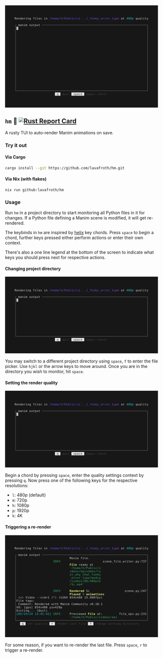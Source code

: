 ![A preview of setting render quality](/assets/preview.gif)

## `hm` 🤔 [![Rust Report Card](https://rust-reportcard.xuri.me/badge/github.com/lavafroth/hm)](https://rust-reportcard.xuri.me/report/github.com/lavafroth/hm)
A rusty TUI to auto-render Manim animations on save.


### Try it out

#### Via Cargo

```sh
cargo install --git https://github.com/lavafroth/hm.git
```

#### Via Nix (with flakes)

```
nix run github:lavafroth/hm
```

### Usage

Run `hm` in a project directory to start monitoring all Python files in it for changes.
If a Python file defining a Manim scene is modified, it will get re-rendered.

The keybinds in `hm` are inspired by [helix](https://helix-editor.com/) key chords. Press `space` to begin a chord, further keys pressed
either perform actions or enter their own context.

There's also a one line legend at the bottom of the screen to indicate what keys you should press next for respective actions.

#### Changing project directory

![A preview of setting render quality](/assets/project_directory.gif)

You may switch to a different project directory using `space`, `f` to enter the file picker. Use `hjkl` or the arrow keys to move
around. Once you are in the directory you wish to monitor, hit `space`.

#### Setting the render quality

![A preview of setting render quality](/assets/changing_quality.gif)

Begin a chord by pressing `space`, enter the quality settings context by pressing `q`. Now press one of the following keys for the
respective resolutions:

- `l`: 480p (default)
- `m`: 720p
- `h`: 1080p
- `p`: 1920p
- `k`: 4K

#### Triggering a re-render

![A preview of setting render quality](/assets/re_render.gif)

For some reason, if you want to re-render the last file. Press `space`, `r` to trigger a re-render.
